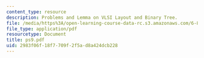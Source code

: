 ```yaml
---
content_type: resource
description: Problems and Lemma on VLSI Layout and Binary Tree.
file: /media/https%3A/open-learning-course-data-rc.s3.amazonaws.com/6-896-theory-of-parallel-hardware-sma-5511-spring-2004/2983f06f18f7709f2f5ad8a424dcb228_ps9.pdf
file_type: application/pdf
resourcetype: Document
title: ps9.pdf
uid: 2983f06f-18f7-709f-2f5a-d8a424dcb228
---
```

